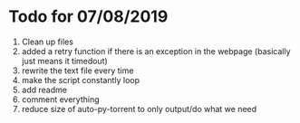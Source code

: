 # Todo for 07/08/2019
1. Clean up files
2. added a retry function if there is an exception in the webpage (basically just means it timedout)
3. rewrite the text file every time
4. make the script constantly loop 
5. add readme
6. comment everything
7. reduce size of auto-py-torrent to only output/do what we need